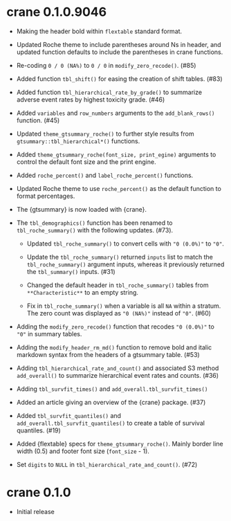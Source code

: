 # crane 0.1.0.9046

* Making the header bold within `flextable` standard format.

* Updated Roche theme to include parentheses around Ns in header, and updated function defaults to include the parentheses in crane functions.

* Re-coding `0 / 0 (NA%)` to `0 / 0` in `modify_zero_recode()`. (#85)

* Added function `tbl_shift()` for easing the creation of shift tables. (#83)

* Added function `tbl_hierarchical_rate_by_grade()` to summarize adverse event rates by highest toxicity grade. (#46)

* Added `variables` and `row_numbers` arguments to the `add_blank_rows()` function. (#45)

* Updated `theme_gtsummary_roche()` to further style results from `gtsummary::tbl_hierarchical*()` functions.

* Added `theme_gtsummary_roche(font_size, print_egine)` arguments to control the default font size and the print engine.

* Added `roche_percent()` and `label_roche_percent()` functions.

* Updated Roche theme to use `roche_percent()` as the default function to format percentages.

* The {gtsummary} is now loaded with {crane}.

* The `tbl_demographics()` function has been renamed to `tbl_roche_summary()` with the following updates. (#73).

  * Updated `tbl_roche_summary()` to convert cells with `"0 (0.0%)"` to `"0"`.
  
  * Update the `tbl_roche_summary()` returned `inputs` list to match the `tbl_roche_summary()` argument inputs, whereas it previously returned the `tbl_summary()` inputs. (#31)
  
  * Changed the default header in `tbl_roche_summary()` tables from `**Characteristic**` to an empty string.
  
  * Fix in `tbl_roche_summary()` when a variable is all `NA` within a stratum. The zero count was displayed as `"0 (NA%)"` instead of `"0"`. (#60)

* Adding the `modify_zero_recode()` function that recodes `"0 (0.0%)"` to `"0"` in summary tables.

* Adding the `modify_header_rm_md()` function to remove bold and italic markdown syntax from the headers of a gtsummary table. (#53)

* Adding `tbl_hierarchical_rate_and_count()` and associated S3 method `add_overall()` to summarize hierarchical event rates and counts. (#36)

* Adding `tbl_survfit_times()` and `add_overall.tbl_survfit_times()`

* Added an article giving an overview of the {crane} package. (#37)

* Added `tbl_survfit_quantiles()` and `add_overall.tbl_survfit_quantiles()` to create a table of survival quantiles. (#19)

* Added {flextable} specs for `theme_gtsummary_roche()`. Mainly border line width (0.5) and footer font size (`font_size` - 1).

* Set `digits` to `NULL` in `tbl_hierarchical_rate_and_count()`. (#72)

# crane 0.1.0

* Initial release
